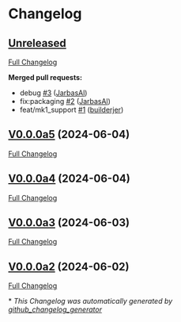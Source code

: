 # Changelog

## [Unreleased](https://github.com/OpenVoiceOS/ovos-i2c-detection/tree/HEAD)

[Full Changelog](https://github.com/OpenVoiceOS/ovos-i2c-detection/compare/V0.0.0a5...HEAD)

**Merged pull requests:**

- debug [\#3](https://github.com/OpenVoiceOS/ovos-i2c-detection/pull/3) ([JarbasAl](https://github.com/JarbasAl))
- fix:packaging [\#2](https://github.com/OpenVoiceOS/ovos-i2c-detection/pull/2) ([JarbasAl](https://github.com/JarbasAl))
- feat/mk1\_support [\#1](https://github.com/OpenVoiceOS/ovos-i2c-detection/pull/1) ([builderjer](https://github.com/builderjer))

## [V0.0.0a5](https://github.com/OpenVoiceOS/ovos-i2c-detection/tree/V0.0.0a5) (2024-06-04)

[Full Changelog](https://github.com/OpenVoiceOS/ovos-i2c-detection/compare/V0.0.0a4...V0.0.0a5)

## [V0.0.0a4](https://github.com/OpenVoiceOS/ovos-i2c-detection/tree/V0.0.0a4) (2024-06-04)

[Full Changelog](https://github.com/OpenVoiceOS/ovos-i2c-detection/compare/V0.0.0a3...V0.0.0a4)

## [V0.0.0a3](https://github.com/OpenVoiceOS/ovos-i2c-detection/tree/V0.0.0a3) (2024-06-03)

[Full Changelog](https://github.com/OpenVoiceOS/ovos-i2c-detection/compare/V0.0.0a2...V0.0.0a3)

## [V0.0.0a2](https://github.com/OpenVoiceOS/ovos-i2c-detection/tree/V0.0.0a2) (2024-06-02)

[Full Changelog](https://github.com/OpenVoiceOS/ovos-i2c-detection/compare/48407a4c1f7075c9b040bc4069de50652d896cf1...V0.0.0a2)



\* *This Changelog was automatically generated by [github_changelog_generator](https://github.com/github-changelog-generator/github-changelog-generator)*
